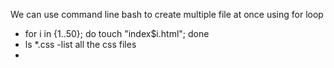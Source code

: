 We can use command line bash to create multiple file at once using for loop

- for i in {1..50}; do touch "index$i.html"; done
- ls *.css -list all the css files
- 

